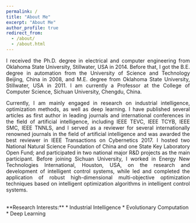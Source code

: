 ```yaml
---
permalink: /
title: "About Me"
excerpt: "About Me"
author_profile: true
redirect_from: 
  - /about/
  - /about.html
---
```


<p style="text-align:justify;"> 
I received the Ph.D. degree in electrical and computer engineering from Oklahoma State University, Stillwater, USA in 2014. Before that, I got the B.E. degree in automation from the University of Science and Technology Beijing, China in 2008, and M.E. degree from Oklahoma State University, Stillwater, USA in 2011. I am currently a Professor at the College of Computer Science, Sichuan University, Chengdu, China.
</p>

<p style="text-align:justify;"> 
Currently, I am mainly engaged in research on industrial intelligence, optimization methods, as well as deep learning. I have published several articles as first author in leading journals and international conferences in the field of artificial intelligence, including IEEE TEVC, IEEE TCYB, IEEE SMC, IEEE TNNLS, and I served as a reviewer for several internationally renowned journals in the field of artificial intelligence and was awarded the best reviewer in IEEE Transactions on Cybernetics 2017. I hosted two National Natural Science Foundation of China and one State Key Laboratory Open Fund; and participated in two national major R&D projects as the main participant. Before joining Sichuan University, I worked in Energy New Technologies International, Houston, USA, on the research and development of intelligent control systems, while led and completed the application of robust high-dimensional multi-objective optimization techniques based on intelligent optimization algorithms in intelligent control systems.
</p>
<br/>
**Research Interests:**
* Industrial Intelligence
* Evolutionary Computation
* Deep Learning
